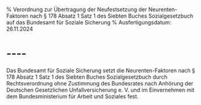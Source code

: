 % Verordnung zur Übertragung der Neufestsetzung der Neurenten-Faktoren nach § 178 Absatz 1 Satz 1 des Siebten Buches Sozialgesetzbuch auf das Bundesamt für Soziale Sicherung
% Ausfertigungsdatum: 26.11.2024
 
# ----

Das Bundesamt für Soziale Sicherung setzt die Neurenten-Faktoren nach § 178 Absatz 1 Satz 1 des Siebten Buches Sozialgesetzbuch durch Rechtsverordnung ohne Zustimmung des Bundesrates nach Anhörung der Deutschen Gesetzlichen Unfallversicherung e. V. und im Einvernehmen mit dem Bundesministerium für Arbeit und Soziales fest.
